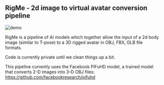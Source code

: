 ## RigMe - 2d image to virtual avatar conversion pipeline

![demo](https://raw.githubusercontent.com/tonightio/rigmebase/gh-pages/demo.jpg)

RigMe is a pipeline of AI models which together allow the input of a 2d body image (similar to T-pose) to a 3D rigged avatar in OBJ, FBX, GLB file formats.

Code is currently private until we clean things up a bit.

 This pipeline currently uses the Facebook PiFuHD model, a trained model that converts 2-D images into 3-D OBJ files: https://github.com/facebookresearch/pifuhd
